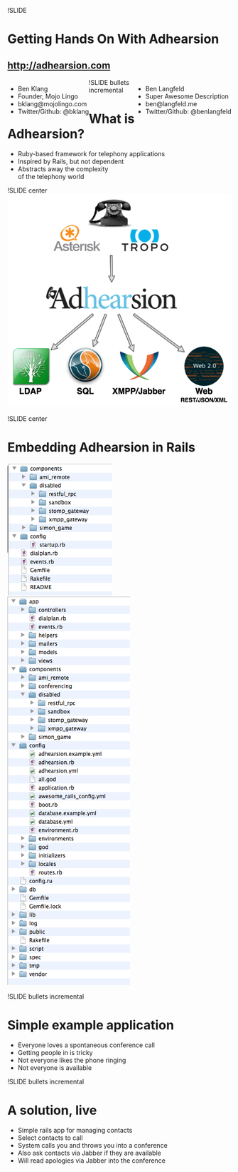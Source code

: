 !SLIDE
# Getting Hands On With Adhearsion #
## http://adhearsion.com ##
<div class="author" style="float: left;">
  <ul>
    <li>Ben Klang</li>
    <li>Founder, Mojo Lingo</li>
    <li>bklang@mojolingo.com</li>
    <li>Twitter/Github: @bklang</li>
  </ul>
</div>
<div class="author" style="float: right;">
  <ul>
    <li>Ben Langfeld</li>
    <li>Super Awesome Description</li>
    <li>ben@langfeld.me</li>
    <li>Twitter/Github: @benlangfeld</li>
  </ul>
</div>

!SLIDE bullets incremental
# What is Adhearsion? #

* Ruby-based framework for telephony applications
* Inspired by Rails, but not dependent
* Abstracts away the complexity<br>of the telephony world

!SLIDE center
![feature_map.png](feature_map.png)

!SLIDE center
# Embedding Adhearsion in Rails #
![ahn_dir_structure.png](ahn_dir_structure.png)
![rails_dir_structure.png](rails_dir_structure.png)

!SLIDE bullets incremental
# Simple example application #

* Everyone loves a spontaneous conference call
* Getting people in is tricky
* Not everyone likes the phone ringing
* Not everyone is available

!SLIDE bullets incremental
# A solution, live #

* Simple rails app for managing contacts
* Select contacts to call
* System calls you and throws you into a conference
* Also ask contacts via Jabber if they are available
* Will read apologies via Jabber into the conference
